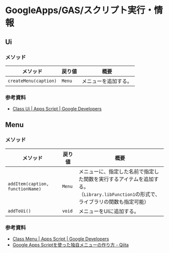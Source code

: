 # GoogleApps/GAS/スクリプト実行・情報

## Ui

### メソッド

| メソッド              | 戻り値 | 概要                 |
| --------------------- | ------ | -------------------- |
| `createMenu(caption)` | `Menu` | メニューを追加する。 |

### 参考資料

- [Class Ui  |  Apps Script  |  Google Developers](https://developers.google.com/apps-script/reference/base/ui)

## Menu

### メソッド

| メソッド                         | 戻り値 | 概要                                                         |
| -------------------------------- | ------ | ------------------------------------------------------------ |
| `addItem(caption, functionName)` | `Menu` | メニューに、指定した名前で指定した関数を実行するアイテムを追加する。<br />（`Library.libFunction1`の形式で、ライブラリの関数も指定可能） |
| `addToUi()`                      | `void` | メニューをUIに追加する。                                     |

### 参考資料

- [Class Menu  |  Apps Script  |  Google Developers](https://developers.google.com/apps-script/reference/base/menu)
- [Google Apps Scriptを使った独自メニューの作り方 - Qiita](https://qiita.com/howdy39/items/46ca1f2fd9d27eaba0c3)
